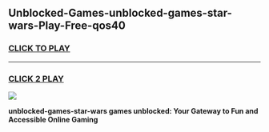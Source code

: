 
## Unblocked-Games-unblocked-games-star-wars-Play-Free-qos40
<h3>
<a href="https://premium76.site?title=unblocked-games-star-wars&ref=10A">CLICK TO PLAY</a></h3>
<hr>

<h3>
<a href="https://premium76.site?title=unblocked-games-star-wars&ref=10A">CLICK 2 PLAY</a>
  
</h3>

<a href="https://premium76.site?title=unblocked-games-star-wars&ref=10A"><img src="https://clearcache.store/games.png"></a>


**unblocked-games-star-wars games unblocked: Your Gateway to Fun and Accessible Online Gaming**
